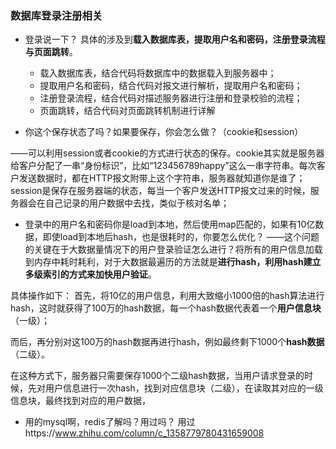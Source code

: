 ### 数据库登录注册相关

* 登录说一下？
  具体的涉及到**载入数据库表，提取用户名和密码，注册登录流程与页面跳转**。
    * 载入数据库表，结合代码将数据库中的数据载入到服务器中；
    * 提取用户名和密码，结合代码对报文进行解析，提取用户名和密码；
    * 注册登录流程，结合代码对描述服务器进行注册和登录校验的流程；
    * 页面跳转，结合代码对页面跳转机制进行详解

* 你这个保存状态了吗？如果要保存，你会怎么做？（cookie和session）

——可以利用session或者cookie的方式进行状态的保存。cookie其实就是服务器给客户分配了一串“身份标识”，比如“123456789happy”这么一串字符串。每次客户发送数据时，都在HTTP报文附带上这个字符串，服务器就知道你是谁了；session是保存在服务器端的状态，每当一个客户发送HTTP报文过来的时候，服务器会在自己记录的用户数据中去找，类似于核对名单；


* 登录中的用户名和密码你是load到本地，然后使用map匹配的，如果有10亿数据，即使load到本地后hash，也是很耗时的，你要怎么优化？
  ——这个问题的关键在于大数据量情况下的用户登录验证怎么进行？将所有的用户信息加载到内存中耗时耗利，对于大数据最遍历的方法就是**进行hash，利用hash建立多级索引的方式来加快用户验证**。

具体操作如下：
首先，将10亿的用户信息，利用大致缩小1000倍的hash算法进行hash，这时就获得了100万的hash数据，每一个hash数据代表着一个**用户信息块**（一级）；

而后，再分别对这100万的hash数据再进行hash，例如最终剩下1000个**hash数据**（二级）。

在这种方式下，服务器只需要保存1000个二级hash数据，当用户请求登录的时候，先对用户信息进行一次hash，找到对应信息块（二级），在读取其对应的一级信息块，最终找到对应的用户数据，

* 用的mysql啊，redis了解吗？用过吗？
  用过https://www.zhihu.com/column/c_1358779780431659008